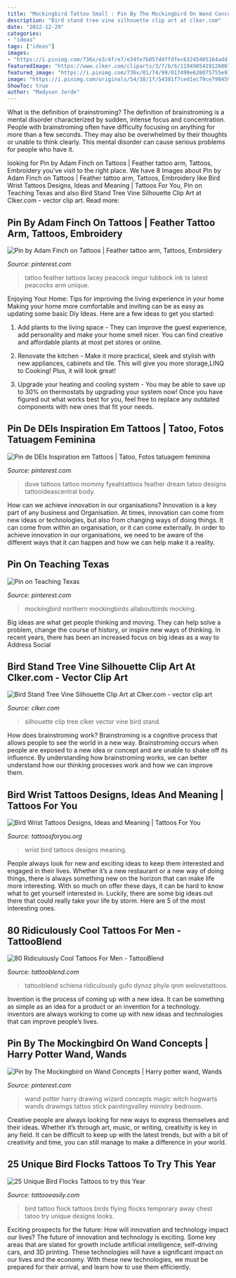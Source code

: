 ```yaml
---
title: "Mockingbird Tattoo Small : Pin By The Mockingbird On Wand Concepts"
description: "Bird stand tree vine silhouette clip art at clker.com"
date: "2022-12-29"
categories:
- "ideas"
tags: ["ideas"]
images:
- "https://i.pinimg.com/736x/e3/4f/e7/e34fe7b057d4ffdfec63245405164add.jpg"
featuredImage: "https://www.clker.com/cliparts/3/7/b/6/11949854191260678362uccello_profilo_02_archi_01.svg.hi.png"
featured_image: "https://i.pinimg.com/736x/01/74/99/017499e628075755e91df3be3a489ade.jpg"
image: "https://i.pinimg.com/originals/54/38/1f/54381f7ced1ec79ce7904590cf0dd485.jpg"
ShowToc: true
author: "Madyson Jerde"
---
```



What is the definition of brainstroming?
The definition of brainstroming is a mental disorder characterized by sudden, intense focus and concentration. People with brainstroming often have difficulty focusing on anything for more than a few seconds. They may also be overwhelmed by their thoughts or unable to think clearly. This mental disorder can cause serious problems for people who have it.

	

		
looking for Pin by Adam Finch on Tattoos | Feather tattoo arm, Tattoos, Embroidery you've visit to the right place. We have 8 Images about Pin by Adam Finch on Tattoos | Feather tattoo arm, Tattoos, Embroidery like Bird Wrist Tattoos Designs, Ideas and Meaning | Tattoos For You, Pin on Teaching Texas and also Bird Stand Tree Vine Silhouette Clip Art at Clker.com - vector clip art. Read more:
		
    
## Pin By Adam Finch On Tattoos | Feather Tattoo Arm, Tattoos, Embroidery

<img loading=lazy src="https://i.pinimg.com/originals/b0/93/6a/b0936aa393a356b654cf2ef72b5766be.jpg" onerror="this.onerror=null;this.src='https://tse4.mm.bing.net/th?id=OIP.YeMVH8_v9xbGJktIKy6cQgHaJ3&amp;pid=15.1';" alt="Pin by Adam Finch on Tattoos | Feather tattoo arm, Tattoos, Embroidery">

_Source: pinterest.com_

>tattoo feather tattoos lacey peacock imgur lubbock ink tx latest peacocks arm unique. 

	

Enjoying Your Home: Tips for improving the living experience in your home
Making your home more comfortable and inviting can be as easy as updating some basic Diy Ideas. Here are a few ideas to get you started:
1. Add plants to the living space - They can improve the guest experience, add personality and make your home smell nicer. You can find creative and affordable plants at most pet stores or online.

2. Renovate the kitchen - Make it more practical, sleek and stylish with new appliances, cabinets and tile. This will give you more storage,LINQ to Cooking! Plus, it will look great!

3. Upgrade your heating and cooling system - You may be able to save up to 30% on thermostats by upgrading your system now! Once you have figured out what works best for you, feel free to replace any outdated components with new ones that fit your needs.

    
## Pin De DEIs Inspiration Em Tattoos | Tatoo, Fotos Tatuagem Feminina

<img loading=lazy src="https://i.pinimg.com/originals/54/38/1f/54381f7ced1ec79ce7904590cf0dd485.jpg" onerror="this.onerror=null;this.src='https://tse1.mm.bing.net/th?id=OIP.cP4AVJtDnemRV2n5pO_x4AHaHa&amp;pid=15.1';" alt="Pin de DEIs Inspiration em Tattoos | Tatoo, Fotos tatuagem feminina">

_Source: pinterest.com_

>dove tattoos tattoo mommy fyeahtattoos feather dream tatoo designs tattooideascentral body. 

	

How can we achieve innovation in our organisations?
Innovation is a key part of any business and Organisation. At times, innovation can come from new ideas or technologies, but also from changing ways of doing things. It can come from within an organisation, or it can come externally. In order to achieve innovation in our organisations, we need to be aware of the different ways that it can happen and how we can help make it a reality.

    
## Pin On Teaching Texas

<img loading=lazy src="https://i.pinimg.com/736x/e3/4f/e7/e34fe7b057d4ffdfec63245405164add.jpg" onerror="this.onerror=null;this.src='https://tse3.mm.bing.net/th?id=OIP.YRHLScEVlxAF9zMh9WENuAHaFO&amp;pid=15.1';" alt="Pin on Teaching Texas">

_Source: pinterest.com_

>mockingbird northern mockingbirds allaboutbirds mocking. 

	

Big ideas are what get people thinking and moving. They can help solve a problem, change the course of history, or inspire new ways of thinking. In recent years, there has been an increased focus on big ideas as a way to Address Social 

    
## Bird Stand Tree Vine Silhouette Clip Art At Clker.com - Vector Clip Art

<img loading=lazy src="https://www.clker.com/cliparts/3/7/b/6/11949854191260678362uccello_profilo_02_archi_01.svg.hi.png" onerror="this.onerror=null;this.src='https://tse3.mm.bing.net/th?id=OIP.9tjmN7DvRahFenl1Hng8igAAAA&amp;pid=15.1';" alt="Bird Stand Tree Vine Silhouette Clip Art at Clker.com - vector clip art">

_Source: clker.com_

>silhouette clip tree clker vector vine bird stand. 

	

How does brainstroming work?
Brainstroming is a cognitive process that allows people to see the world in a new way. Brainstroming occurs when people are exposed to a new idea or concept and are unable to shake off its influence. By understanding how brainstroming works, we can better understand how our thinking processes work and how we can improve them.

    
## Bird Wrist Tattoos Designs, Ideas And Meaning | Tattoos For You

<img loading=lazy src="http://www.tattoosforyou.org/wp-content/uploads/2017/09/Bird-Wrist-Tattoos-for-Women.jpg" onerror="this.onerror=null;this.src='https://tse2.mm.bing.net/th?id=OIP.DK-hNFHUfuGY5fFFOn-jfQHaHa&amp;pid=15.1';" alt="Bird Wrist Tattoos Designs, Ideas and Meaning | Tattoos For You">

_Source: tattoosforyou.org_

>wrist bird tattoos designs meaning. 

	

People always look for new and exciting ideas to keep them interested and engaged in their lives. Whether it’s a new restaurant or a new way of doing things, there is always something new on the horizon that can make life more interesting. With so much on offer these days, it can be hard to know what to get yourself interested in. Luckily, there are some big ideas out there that could really take your life by storm. Here are 5 of the most interesting ones.

    
## 80 Ridiculously Cool Tattoos For Men - TattooBlend

<img loading=lazy src="https://tattooblend.com/wp-content/uploads/2017/02/76.jpg" onerror="this.onerror=null;this.src='https://tse3.mm.bing.net/th?id=OIP.4DJEYLq7FT4hmkSKlSVyaQD6D5&amp;pid=15.1';" alt="80 Ridiculously Cool Tattoos For Men - TattooBlend">

_Source: tattooblend.com_

>tattooblend schiena ridiculously gufo dynoz phyle qnm welovetattoos. 

	

Invention is the process of coming up with a new idea. It can be something as simple as an idea for a product or an invention for a technology. inventors are always working to come up with new ideas and technologies that can improve people’s lives.

    
## Pin By The Mockingbird On Wand Concepts | Harry Potter Wand, Wands

<img loading=lazy src="https://i.pinimg.com/736x/01/74/99/017499e628075755e91df3be3a489ade.jpg" onerror="this.onerror=null;this.src='https://tse1.mm.bing.net/th?id=OIP.m-FfpamYgaed0ZLlrq0OFQHaKd&amp;pid=15.1';" alt="Pin by The Mockingbird on Wand Concepts | Harry potter wand, Wands">

_Source: pinterest.com_

>wand potter harry drawing wizard concepts magic witch hogwarts wands drawings tattoo stick paintingvalley ministry bedroom. 

	

Creative people are always looking for new ways to express themselves and their ideas. Whether it’s through art, music, or writing, creativity is key in any field. It can be difficult to keep up with the latest trends, but with a bit of creativity and time, you can still manage to make a difference in your world.

    
## 25 Unique Bird Flocks Tattoos To Try This Year

<img loading=lazy src="http://www.tattooeasily.com/wp-content/uploads/2013/08/flock-bird-tattoo-1.jpg" onerror="this.onerror=null;this.src='https://tse3.mm.bing.net/th?id=OIP.x5PWfQu4QGqOcgERosOwWQHaHS&amp;pid=15.1';" alt="25 Unique Bird Flocks Tattoos to try this Year">

_Source: tattooeasily.com_

>bird tattoo flock tattoos birds flying flocks temporary away chest tatoo try unique designs looks. 

	

Exciting prospects for the future: How will innovation and technology impact our lives?
The future of innovation and technology is exciting. Some key areas that are slated for growth include artificial intelligence, self-driving cars, and 3D printing. These technologies will have a significant impact on our lives and the economy. With these new technologies, we must be prepared for their arrival, and learn how to use them efficiently.

